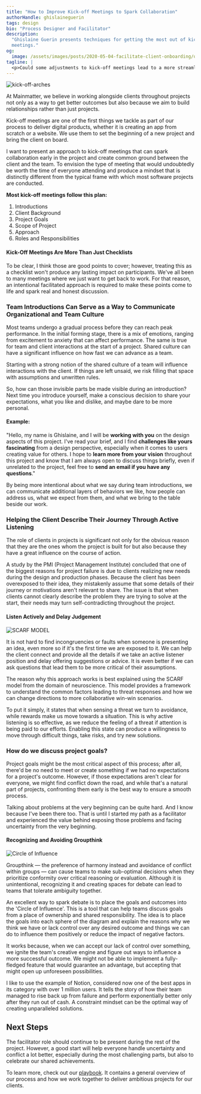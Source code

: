 ```yaml
---
title: "How to Improve Kick-off Meetings to Spark Collaboration"
authorHandle: ghislaineguerin
tags: design
bio: "Process Designer and Facilitator"
description:
  "Ghislaine Guerin presents techniques for getting the most out of kick-off
  meetings."
og:
  image: /assets/images/posts/2020-05-04-facilitate-client-onboarding/og-image.jpg
tagline: |
  <p>Could some adjustments to kick-off meetings lead to a more streamlined and efficient collaboration?</p>
---
```


![kick-off-arches](/assets/images/posts/2020-05-04-facilitate-client-onboarding/kick-off-arches.png#@1440-2880)

At Mainmatter, we believe in working alongside clients throughout projects not
only as a way to get better outcomes but also because we aim to build
relationships rather than just projects.

Kick-off meetings are one of the first things we tackle as part of our process
to deliver digital products, whether it is creating an app from scratch or a
website. We use them to set the beginning of a new project and bring the client
on board.

I want to present an approach to kick-off meetings that can spark collaboration
early in the project and create common ground between the client and the team.
To envision the type of meeting that would undoubtedly be worth the time of
everyone attending and produce a mindset that is distinctly different from the
typical frame with which most software projects are conducted.

**Most kick-off meetings follow this plan:**

1. Introductions
2. Client Background
3. Project Goals
4. Scope of Project
5. Approach
6. Roles and Responsibilities

#### Kick-Off Meetings Are More Than Just Checklists

To be clear, I think those are good points to cover; however, treating this as a
checklist won't produce any lasting impact on participants. We've all been to
many meetings where we just want to get back to work. For that reason, an
intentional facilitated approach is required to make these points come to life
and spark real and honest discussion.

### Team Introductions Can Serve as a Way to Communicate Organizational and Team Culture

Most teams undergo a gradual process before they can reach peak performance. In
the initial forming stage, there is a mix of emotions, ranging from excitement
to anxiety that can affect performance. The same is true for team and client
interactions at the start of a project. Shared culture can have a significant
influence on how fast we can advance as a team.

Starting with a strong notion of the shared culture of a team will influence
interactions with the client. If things are left unsaid, we risk filling that
space with assumptions and unwritten rules.

So, how can those invisible parts be made visible during an introduction? Next
time you introduce yourself, make a conscious decision to share your
expectations, what you like and dislike, and maybe dare to be more personal.

#### Example:

"Hello, my name is Ghislaine, and I will be **working with you** on the design
aspects of this project. I've read your brief, and I find **challenges like
yours fascinating** from a design perspective, especially when it comes to users
creating value for others. I hope to **learn more from your vision** throughout
this project and know that I am always open to discuss things briefly, even if
unrelated to the project, feel free to **send an email if you have any
questions**."

By being more intentional about what we say during team introductions, we can
communicate additional layers of behaviors we like, how people can address us,
what we expect from them, and what we bring to the table beside our work.

### Helping the Client Describe Their Journey Through Active Listening

The role of clients in projects is significant not only for the obvious reason
that they are the ones whom the project is built for but also because they have
a great influence on the course of action.

A study by the PMI (Project Management Institute) concluded that one of the
biggest reasons for project failure is due to clients realizing new needs during
the design and production phases. Because the client has been overexposed to
their idea, they mistakenly assume that some details of their journey or
motivations aren't relevant to share. The issue is that when clients cannot
clearly describe the problem they are trying to solve at the start, their needs
may turn self-contradicting throughout the project.

#### Listen Actively and Delay Judgement

![SCARF MODEL](/assets/images/posts/2020-05-04-facilitate-client-onboarding/scarf.png#@1024-2048)

It is not hard to find incongruencies or faults when someone is presenting an
idea, even more so if it's the first time we are exposed to it. We can help the
client connect and provide all the details if we take an active listener
position and delay offering suggestions or advice. It is even better if we can
ask questions that lead them to be more critical of their assumptions.

The reason why this approach works is best explained using the SCARF model from
the domain of neuroscience. This model provides a framework to understand the
common factors leading to threat responses and how we can change directions to
more collaborative win-win scenarios.

To put it simply, it states that when sensing a threat we turn to avoidance,
while rewards make us move towards a situation. This is why active listening is
so effective, as we reduce the feeling of a threat if attention is being paid to
our efforts. Enabling this state can produce a willingness to move through
difficult things, take risks, and try new solutions.

### How do we discuss project goals?

Project goals might be the most critical aspect of this process; after all,
there'd be no need to meet or create something if we had no expectations for a
project's outcome. However, if those expectations aren't clear for everyone, we
might find conflict down the road, and while that's a natural part of projects,
confronting them early is the best way to ensure a smooth process.

Talking about problems at the very beginning can be quite hard. And I know
because I've been there too. That is until I started my path as a facilitator
and experienced the value behind exposing those problems and facing uncertainty
from the very beginning.

#### Recognizing and Avoiding Groupthink

![Circle of Influence](/assets/images/posts/2020-05-04-facilitate-client-onboarding/circle.png#@1024-2048)

Groupthink — the preference of harmony instead and avoidance of conflict within
groups — can cause teams to make sub-optimal decisions when they prioritize
conformity over critical reasoning or evaluation. Although it is unintentional,
recognizing it and creating spaces for debate can lead to teams that tolerate
ambiguity together.

An excellent way to spark debate is to place the goals and outcomes into the
'Circle of Influence'. This is a tool that can help teams discuss goals from a
place of ownership and shared responsibility. The idea is to place the goals
into each sphere of the diagram and explain the reasons why we think we have or
lack control over any desired outcome and things we can do to influence them
positively or reduce the impact of negative factors.

It works because, when we can accept our lack of control over something, we
ignite the team's creative engine and figure out ways to influence a more
successful outcome. We might not be able to implement a fully-fledged feature
that would guarantee an advantage, but accepting that might open up unforeseen
possibilities.

I like to use the example of Notion, considered now one of the best apps in its
category with over 1 million users. It tells the story of how their team managed
to rise back up from failure and perform exponentially better only after they
run out of cash. A constraint mindset can be the optimal way of creating
unparalleled solutions.

## Next Steps

The facilitator role should continue to be present during the rest of the
project. However, a good start will help everyone handle uncertainty and
conflict a lot better, especially during the most challenging parts, but also to
celebrate our shared achievements.

To learn more, check out our [playbook](/playbook/). It contains a general
overview of our process and how we work together to deliver ambitious projects
for our clients.
